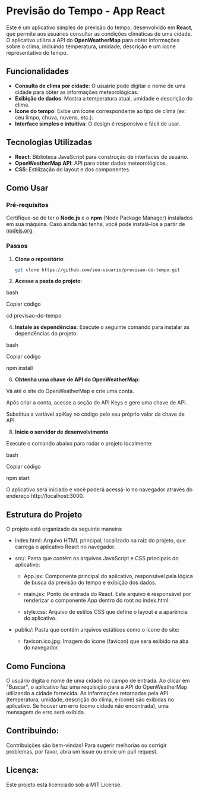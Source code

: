 # Previsão do Tempo - App React

Este é um aplicativo simples de previsão do tempo, desenvolvido em **React**, que permite aos usuários consultar as condições climáticas de uma cidade. O aplicativo utiliza a API do **OpenWeatherMap** para obter informações sobre o clima, incluindo temperatura, umidade, descrição e um ícone representativo do tempo.

## Funcionalidades

- **Consulta de clima por cidade**: O usuário pode digitar o nome de uma cidade para obter as informações meteorológicas.
- **Exibição de dados**: Mostra a temperatura atual, umidade e descrição do clima.
- **Ícone do tempo**: Exibe um ícone correspondente ao tipo de clima (ex: céu limpo, chuva, nuvens, etc.).
- **Interface simples e intuitiva**: O design é responsivo e fácil de usar.

## Tecnologias Utilizadas

- **React**: Biblioteca JavaScript para construção de interfaces de usuário.
- **OpenWeatherMap API**: API para obter dados meteorológicos.
- **CSS**: Estilização do layout e dos componentes.

## Como Usar

### Pré-requisitos

Certifique-se de ter o **Node.js** e o **npm** (Node Package Manager) instalados em sua máquina. Caso ainda não tenha, você pode instalá-los a partir de [nodejs.org](https://nodejs.org/).

### Passos

1. **Clone o repositório**:
   ```bash
   git clone https://github.com/seu-usuario/previsao-do-tempo.git


2. **Acesse a pasta do projeto**:

bash

Copiar código  

cd previsao-do-tempo

4. **Instale as dependências**:
Execute o seguinte comando para instalar as dependências do projeto:

bash  

Copiar código  

npm install

6. **Obtenha uma chave de API do OpenWeatherMap**:

Vá até o site do OpenWeatherMap e crie uma conta.  

Após criar a conta, acesse a seção de API Keys e gere uma chave de API.  

Substitua a variável apiKey no código pelo seu próprio valor da chave de API.

8. **Inicie o servidor de desenvolvimento**

Execute o comando abaixo para rodar o projeto localmente:  

bash  

Copiar código  

npm start

O aplicativo será iniciado e você poderá acessá-lo no navegador através do endereço http://localhost:3000.

## Estrutura do Projeto

O projeto está organizado da seguinte maneira:

- index.html: Arquivo HTML principal, localizado na raiz do projeto, que carrega o aplicativo React no navegador.

- src/: Pasta que contém os arquivos JavaScript e CSS principais do aplicativo:

  - App.jsx: Componente principal do aplicativo, responsável pela lógica de busca da previsão do tempo e exibição dos dados.
  
  - main.jsx: Ponto de entrada do React. Este arquivo é responsável por renderizar o componente App dentro do root no index.html.
  
  - style.css: Arquivo de estilos CSS que define o layout e a aparência do aplicativo.
  
- public/: Pasta que contém arquivos estáticos como o ícone do site:

  - favicon.ico.jpg: Imagem do ícone (favicon) que será exibido na aba do navegador.

## Como Funciona

O usuário digita o nome de uma cidade no campo de entrada.
Ao clicar em "Buscar", o aplicativo faz uma requisição para a API do OpenWeatherMap utilizando a cidade fornecida.
As informações retornadas pela API (temperatura, umidade, descrição do clima, e ícone) são exibidas no aplicativo.
Se houver um erro (como cidade não encontrada), uma mensagem de erro será exibida.

## Contribuindo:

Contribuições são bem-vindas! Para sugerir melhorias ou corrigir problemas, por favor, abra um issue ou envie um pull request.

## Licença:

Este projeto está licenciado sob a MIT License.
